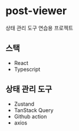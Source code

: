 # post-viewer
상태 관리 도구 연습용 프로젝트

## 스택
- React
- Typescript

## 상태 관리 도구
- Zustand
- TanStack Query
- Github action
- axios